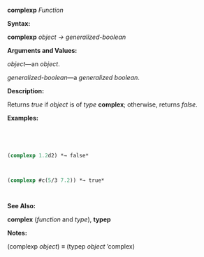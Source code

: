 **complexp** *Function* 



**Syntax:** 



**complexp** *object → generalized-boolean* 



**Arguments and Values:** 



*object*—an *object*. 



*generalized-boolean*—a *generalized boolean*. 



**Description:** 



Returns *true* if *object* is of *type* **complex**; otherwise, returns *false*. 



**Examples:**
```lisp
 



(complexp 1.2d2) *→ false* 



(complexp #c(5/3 7.2)) *→ true* 




```
**See Also:** 



**complex** (*function* and *type*), **typep** 



**Notes:** 



(complexp *object*) *≡* (typep *object* ’complex) 



